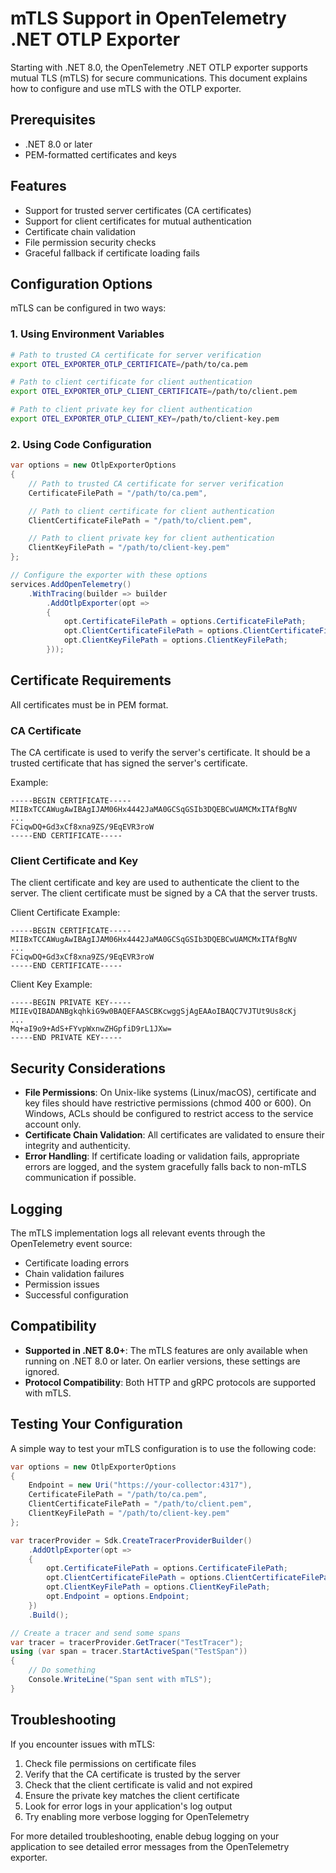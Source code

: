 # mTLS Support in OpenTelemetry .NET OTLP Exporter

Starting with .NET 8.0, the OpenTelemetry .NET OTLP exporter supports mutual TLS (mTLS) for secure communications. This document explains how to configure and use mTLS with the OTLP exporter.

## Prerequisites

- .NET 8.0 or later
- PEM-formatted certificates and keys

## Features

- Support for trusted server certificates (CA certificates)
- Support for client certificates for mutual authentication
- Certificate chain validation
- File permission security checks
- Graceful fallback if certificate loading fails

## Configuration Options

mTLS can be configured in two ways:

### 1. Using Environment Variables

```bash
# Path to trusted CA certificate for server verification
export OTEL_EXPORTER_OTLP_CERTIFICATE=/path/to/ca.pem

# Path to client certificate for client authentication
export OTEL_EXPORTER_OTLP_CLIENT_CERTIFICATE=/path/to/client.pem

# Path to client private key for client authentication
export OTEL_EXPORTER_OTLP_CLIENT_KEY=/path/to/client-key.pem
```

### 2. Using Code Configuration

```csharp
var options = new OtlpExporterOptions
{
    // Path to trusted CA certificate for server verification
    CertificateFilePath = "/path/to/ca.pem",

    // Path to client certificate for client authentication
    ClientCertificateFilePath = "/path/to/client.pem",

    // Path to client private key for client authentication
    ClientKeyFilePath = "/path/to/client-key.pem"
};

// Configure the exporter with these options
services.AddOpenTelemetry()
    .WithTracing(builder => builder
        .AddOtlpExporter(opt =>
        {
            opt.CertificateFilePath = options.CertificateFilePath;
            opt.ClientCertificateFilePath = options.ClientCertificateFilePath;
            opt.ClientKeyFilePath = options.ClientKeyFilePath;
        }));
```

## Certificate Requirements

All certificates must be in PEM format.

### CA Certificate

The CA certificate is used to verify the server's certificate. It should be a trusted certificate that has signed the server's certificate.

Example:
```
-----BEGIN CERTIFICATE-----
MIIBxTCCAWugAwIBAgIJAM06Hx4442JaMA0GCSqGSIb3DQEBCwUAMCMxITAfBgNV
...
FCiqwDQ+Gd3xCf8xna9ZS/9EqEVR3roW
-----END CERTIFICATE-----
```

### Client Certificate and Key

The client certificate and key are used to authenticate the client to the server. The client certificate must be signed by a CA that the server trusts.

Client Certificate Example:
```
-----BEGIN CERTIFICATE-----
MIIBxTCCAWugAwIBAgIJAM06Hx4442JaMA0GCSqGSIb3DQEBCwUAMCMxITAfBgNV
...
FCiqwDQ+Gd3xCf8xna9ZS/9EqEVR3roW
-----END CERTIFICATE-----
```

Client Key Example:
```
-----BEGIN PRIVATE KEY-----
MIIEvQIBADANBgkqhkiG9w0BAQEFAASCBKcwggSjAgEAAoIBAQC7VJTUt9Us8cKj
...
Mq+aI9o9+AdS+FYvpWxnwZHGpfiD9rL1JXw=
-----END PRIVATE KEY-----
```

## Security Considerations

- **File Permissions**: On Unix-like systems (Linux/macOS), certificate and key files should have restrictive permissions (chmod 400 or 600). On Windows, ACLs should be configured to restrict access to the service account only.
- **Certificate Chain Validation**: All certificates are validated to ensure their integrity and authenticity.
- **Error Handling**: If certificate loading or validation fails, appropriate errors are logged, and the system gracefully falls back to non-mTLS communication if possible.

## Logging

The mTLS implementation logs all relevant events through the OpenTelemetry event source:

- Certificate loading errors
- Chain validation failures
- Permission issues
- Successful configuration

## Compatibility

- **Supported in .NET 8.0+**: The mTLS features are only available when running on .NET 8.0 or later. On earlier versions, these settings are ignored.
- **Protocol Compatibility**: Both HTTP and gRPC protocols are supported with mTLS.

## Testing Your Configuration

A simple way to test your mTLS configuration is to use the following code:

```csharp
var options = new OtlpExporterOptions
{
    Endpoint = new Uri("https://your-collector:4317"),
    CertificateFilePath = "/path/to/ca.pem",
    ClientCertificateFilePath = "/path/to/client.pem",
    ClientKeyFilePath = "/path/to/client-key.pem"
};

var tracerProvider = Sdk.CreateTracerProviderBuilder()
    .AddOtlpExporter(opt =>
    {
        opt.CertificateFilePath = options.CertificateFilePath;
        opt.ClientCertificateFilePath = options.ClientCertificateFilePath;
        opt.ClientKeyFilePath = options.ClientKeyFilePath;
        opt.Endpoint = options.Endpoint;
    })
    .Build();

// Create a tracer and send some spans
var tracer = tracerProvider.GetTracer("TestTracer");
using (var span = tracer.StartActiveSpan("TestSpan"))
{
    // Do something
    Console.WriteLine("Span sent with mTLS");
}
```

## Troubleshooting

If you encounter issues with mTLS:

1. Check file permissions on certificate files
2. Verify that the CA certificate is trusted by the server
3. Check that the client certificate is valid and not expired
4. Ensure the private key matches the client certificate
5. Look for error logs in your application's log output
6. Try enabling more verbose logging for OpenTelemetry

For more detailed troubleshooting, enable debug logging on your application to see detailed error messages from the OpenTelemetry exporter.

